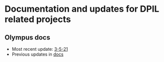 # Documentation and updates for DPIL related projects

## Olympus docs
* Most recent update: [3-5-21](https://github.com/peterbayerle/dpil_docs/blob/main/olympus_docs/3-5-21.md)
* Previous updates in [docs](https://github.com/peterbayerle/dpil_docs/tree/main/olympus_docs)